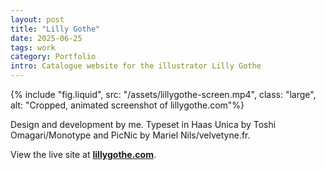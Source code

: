 ```yaml
---
layout: post
title: "Lilly Gothe"
date: 2025-06-25
tags: work
category: Portfolio
intro: Catalogue website for the illustrator Lilly Gothe
---
```


{% include "fig.liquid", src: "/assets/lillygothe-screen.mp4", class: "large", alt: "Cropped, animated screenshot of lillygothe.com"%}

Design and development by me. Typeset in Haas Unica by Toshi Omagari/Monotype and PicNic by Mariel Nils/velvetyne.fr.

View the live site at **[lillygothe.com](https://lillygothe.com/)**.
